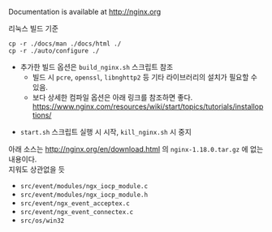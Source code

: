 
Documentation is available at http://nginx.org



리눅스 빌드 기준
```
cp -r ./docs/man ./docs/html ./
cp -r ./auto/configure ./
```

- 추가한 빌드 옵션은 `build_nginx.sh` 스크립트 참조
    - 빌드 시 `pcre`, `openssl`, `libnghttp2` 등 기타 라이브러리의 설치가 필요할 수 있음.
    - 보다 상세한 컴파일 옵션은 아래 링크를 참조하면 좋다. \
        <https://www.nginx.com/resources/wiki/start/topics/tutorials/installoptions/> 

+ `start.sh` 스크립트 실행 시 시작, `kill_nginx.sh` 시 중지

아래 소스는 <http://nginx.org/en/download.html> 의 `nginx-1.18.0.tar.gz` 에 없는 내용이다. \
지워도 상관없을 듯
- `src/event/modules/ngx_iocp_module.c`
- `src/event/modules/ngx_iocp_module.h`
- `src/event/ngx_event_acceptex.c`
- `src/event/ngx_event_connectex.c`
- `src/os/win32`
